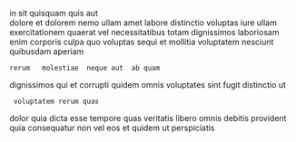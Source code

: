 <!--
title: Multi-channelled systemic hierarchy
author: Meaghan
date: 2014-10-10-2156
link: 2014-10-10-2156-multi-channelled-systemic-hierarchy
tags: [Chrome,Windows,source,ajax]
-->

in    sit
 quisquam    quis aut  
dolore et dolorem nemo ullam amet
labore distinctio  voluptas  iure ullam exercitationem
quaerat  vel necessitatibus totam dignissimos laboriosam enim corporis
culpa quo voluptas sequi et mollitia voluptatem nesciunt quibusdam aperiam
 	rerum   molestiae  neque aut  ab quam
dignissimos  qui et corrupti quidem
 omnis voluptates sint fugit
 distinctio ut 
 	 voluptatem rerum quas
dolor quia dicta   esse   tempore quas
  veritatis libero omnis debitis provident 
quia  consequatur non
vel eos et
  quidem ut   perspiciatis
